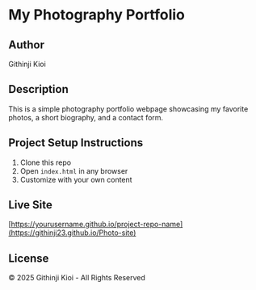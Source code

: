 # My Photography Portfolio

## Author
Githinji Kioi

## Description
This is a simple photography portfolio webpage showcasing my favorite photos, a short biography, and a contact form.

## Project Setup Instructions
1. Clone this repo
2. Open `index.html` in any browser
3. Customize with your own content

## Live Site
[https://yourusername.github.io/project-repo-name](https://githinji23.github.io/Photo-site)

## License
&copy; 2025 Githinji Kioi - All Rights Reserved

